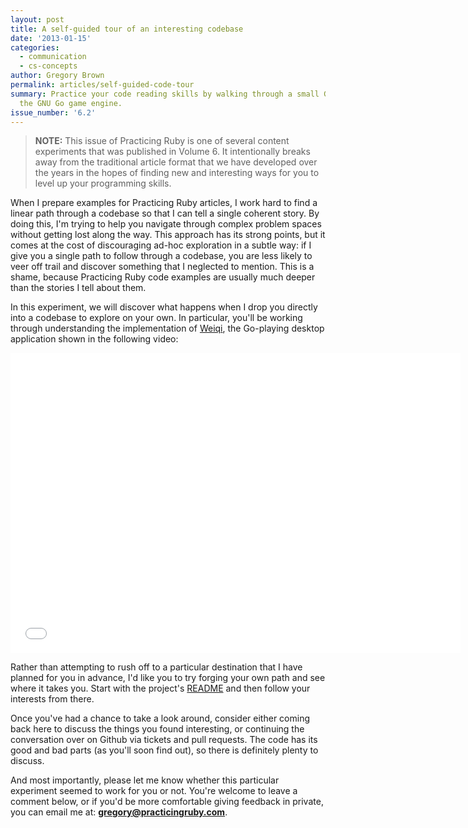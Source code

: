 ```yaml
---
layout: post
title: A self-guided tour of an interesting codebase
date: '2013-01-15'
categories:
  - communication
  - cs-concepts
author: Gregory Brown
permalink: articles/self-guided-code-tour
summary: Practice your code reading skills by walking through a small GUI client to
  the GNU Go game engine.
issue_number: '6.2'
---
```


> **NOTE:** This issue of Practicing Ruby is one of several content experiments that was published in Volume 6. It intentionally breaks away from the traditional article format that we have developed over the years in the hopes of finding new and interesting ways for you to level up your programming skills.

When I prepare examples for Practicing Ruby articles, I work hard to find a linear path through a codebase so that I can tell a single coherent story. By doing this, I'm trying to help you navigate through complex problem spaces without getting lost along the way. This approach has its strong points, but it comes at the cost of discouraging ad-hoc exploration in a subtle way: if I give you a single path to follow through a codebase, you are less likely to veer off trail and discover something that I neglected to mention. This is a shame, because Practicing Ruby code examples are usually much deeper than the stories I tell about them.

In this experiment, we will discover what happens when I drop you directly into a codebase to explore on your own. In particular, you'll be working through understanding the implementation of [Weiqi](https://github.com/elm-city-craftworks/weiqi), the Go-playing desktop application shown in the following video:


<div align="center">
<iframe width="720" height="480"
src="//www.youtube.com/embed/5RZVfK1GdA8?rel=0" frameborder="0" allowfullscreen></iframe>
</div>


Rather than attempting to rush off to a particular destination that I have planned for you in advance, I'd like you to try forging your own path and see where it takes you. Start with the project's [README](https://github.com/elm-city-craftworks/weiqi/blob/master/README.md) and then follow your interests from there.

Once you've had a chance to take a look around, consider either coming back here to discuss the things you found interesting, or continuing the conversation over on Github via tickets and pull requests. The code has its good and bad parts (as you'll soon find out), so there is definitely plenty to discuss.

And most importantly, please let me know whether this particular experiment seemed to work for you or not. You're welcome to leave a comment below, or if you'd be more comfortable giving feedback in private, you can email me at: **gregory@practicingruby.com**.
